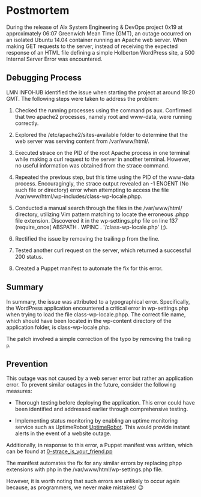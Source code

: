 # Postmortem

During the release of Alx System Engineering & DevOps project 0x19 at approximately 06:07 Greenwich Mean Time (GMT), an outage occurred on an isolated Ubuntu 14.04 container running an Apache web server. When making GET requests to the server, instead of receiving the expected response of an HTML file defining a simple Holberton WordPress site, a 500 Internal Server Error was encountered.

## Debugging Process

LMN INFOHUB identified the issue when starting the project at around 19:20 GMT. The following steps were taken to address the problem:

1. Checked the running processes using the command ps aux. Confirmed that two apache2 processes, namely root and www-data, were running correctly.

2. Explored the /etc/apache2/sites-available folder to determine that the web server was serving content from /var/www/html/.

3. Executed strace on the PID of the root Apache process in one terminal while making a curl request to the server in another terminal. However, no useful information was obtained from the strace command.

4. Repeated the previous step, but this time using the PID of the www-data process. Encouragingly, the strace output revealed an -1 ENOENT (No such file or directory) error when attempting to access the file /var/www/html/wp-includes/class-wp-locale.phpp.

5. Conducted a manual search through the files in the /var/www/html/ directory, utilizing Vim pattern matching to locate the erroneous .phpp file extension. Discovered it in the wp-settings.php file on line 137 (require_once( ABSPATH . WPINC . '/class-wp-locale.php' );).

6. Rectified the issue by removing the trailing p from the line.

7. Tested another curl request on the server, which returned a successful 200 status.

8. Created a Puppet manifest to automate the fix for this error.


## Summary

In summary, the issue was attributed to a typographical error. Specifically, the WordPress application encountered a critical error in wp-settings.php when trying to load the file class-wp-locale.phpp. The correct file name, which should have been located in the wp-content directory of the application folder, is class-wp-locale.php.

The patch involved a simple correction of the typo by removing the trailing `p`.

## Prevention

This outage was not caused by a web server error but rather an application error. To prevent similar outages in the future, consider the following measures:

* Thorough testing before deploying the application. This error could have been identified and addressed earlier through comprehensive testing.

* Implementing status monitoring by enabling an uptime monitoring service such as UptimeRobot [UptimeRobot](./https://uptimerobot.com/). This would provide instant alerts in the event of a website outage.

Additionally, in response to this error, a Puppet manifest was written, which can be found at [0-strace_is_your_friend.pp](https://github.com/elameen37/alx-system_engineering-devops/blob/master/0x17-web_stack_debugging_3/0-strace_is_your_friend.pp)

The manifest automates the fix for any similar errors by replacing phpp extensions with php in the 
/var/www/html/wp-settings.php file.

However, it is worth noting that such errors are unlikely to occur again because, as programmers, we never make mistakes! :wink: